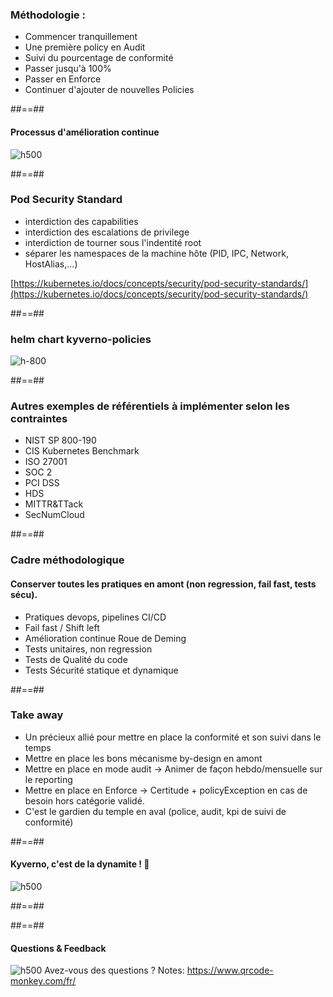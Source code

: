 
<!-- .slide: data-background="./assets/techready/bkgnd.png"-->
### Méthodologie :
- Commencer tranquillement
- Une première policy en Audit
- Suivi du pourcentage de conformité
- Passer jusqu'à 100%
- Passer en Enforce
- Continuer d'ajouter de nouvelles Policies
<!-- .element: class="list-fragment" -->


##==##
<!-- .slide: class="flex-row center" data-background="./assets/techready/bkgnd.png"-->
#### Processus d'amélioration continue
![h500](./assets/techready/roue-demming.png)


##==##
<!-- .slide: class="flex-row center" data-background="./assets/techready/bkgnd.png"-->
### Pod Security Standard
- interdiction des capabilities
- interdiction des escalations de privilege
- interdiction de tourner sous l'indentité root
- séparer les namespaces de la machine hôte (PID, IPC, Network, HostAlias,...)

[https://kubernetes.io/docs/concepts/security/pod-security-standards/](https://kubernetes.io/docs/concepts/security/pod-security-standards/)

##==##
<!-- .slide: class="flex-row center" data-background="./assets/techready/bkgnd.png"-->
### helm chart kyverno-policies
![h-800](./assets/techready/demo-time-3.png)


##==##
<!-- .slide: class="flex-row center" data-background="./assets/techready/bkgnd.png"-->
### Autres exemples de référentiels à implémenter selon les contraintes

- NIST SP 800-190
- CIS Kubernetes Benchmark
- ISO 27001
- SOC 2
- PCI DSS
- HDS
- MITTR&TTack
- SecNumCloud


##==##
<!-- .slide: class="flex-row center" data-background="./assets/techready/bkgnd.png"-->
### Cadre méthodologique
#### Conserver toutes les pratiques en amont (non regression, fail fast, tests sécu).
- Pratiques devops, pipelines CI/CD
- Fail fast / Shift left
- Amélioration continue Roue de Deming
- Tests unitaires, non regression
- Tests de Qualité du code
- Tests Sécurité statique et dynamique
<!-- .element: class="list-fragment" -->



##==##
<!-- .slide: class="flex-row center" data-background="./assets/techready/bkgnd.png"-->
### Take away
- Un précieux allié pour mettre en place la conformité et son suivi dans le temps
- Mettre en place les bons mécanisme by-design en amont
- Mettre en place en mode audit -> Animer de façon hebdo/mensuelle sur le reporting
- Mettre en place en Enforce -> Certitude + policyException en cas de besoin hors catégorie validé.
- C'est le gardien du temple en aval (police, audit, kpi de suivi de conformité)
<!-- .element: class="list-fragment" -->

##==##
<!-- .slide: class="flex-row center" data-background="./assets/techready/bkgnd.png"-->
#### Kyverno, c'est de la dynamite ! 🧨
![h500](./assets/techready/dynamite.webp)

##==##
<!-- .slide: data-background="./assets/techready/end.png"-->

##==##
<!-- .slide: class="flex-row center" data-background="./assets/techready/bkgnd.png"-->
#### Questions & Feedback
![h500](./assets/techready/qr-code-openfeed800.png)
Avez-vous des questions ?
Notes:
https://www.qrcode-monkey.com/fr/


